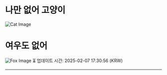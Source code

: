 
# 나만 없어 고양이

![Cat Image](https://cdn2.thecatapi.com/images/atf.jpg)

# 여우도 없어
![Fox Image](https://randomfox.ca/images/69.jpg)
⏳ 업데이트 시간: 2025-02-07 17:30:56 (KRW)

---
